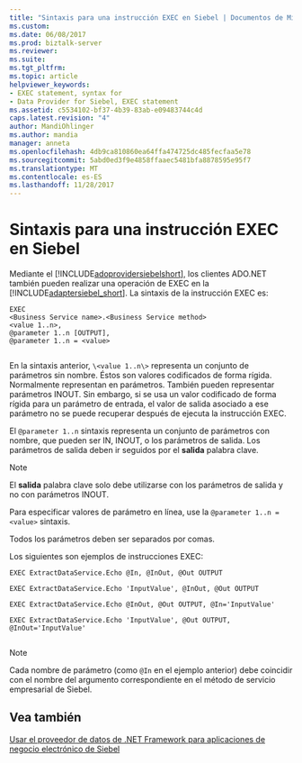 ```yaml
---
title: "Sintaxis para una instrucción EXEC en Siebel | Documentos de Microsoft"
ms.custom: 
ms.date: 06/08/2017
ms.prod: biztalk-server
ms.reviewer: 
ms.suite: 
ms.tgt_pltfrm: 
ms.topic: article
helpviewer_keywords:
- EXEC statement, syntax for
- Data Provider for Siebel, EXEC statement
ms.assetid: c5534102-bf37-4b39-83ab-e09483744c4d
caps.latest.revision: "4"
author: MandiOhlinger
ms.author: mandia
manager: anneta
ms.openlocfilehash: 4db9ca810860ea64ffa474725dc485fecfaa5e78
ms.sourcegitcommit: 5abd0ed3f9e4858ffaaec5481bfa8878595e95f7
ms.translationtype: MT
ms.contentlocale: es-ES
ms.lasthandoff: 11/28/2017
---
```

# <a name="syntax-for-an-exec-statement-in-siebel"></a>Sintaxis para una instrucción EXEC en Siebel
Mediante el [!INCLUDE[adoprovidersiebelshort](../../includes/adoprovidersiebelshort-md.md)], los clientes ADO.NET también pueden realizar una operación de EXEC en la [!INCLUDE[adaptersiebel_short](../../includes/adaptersiebel-short-md.md)]. La sintaxis de la instrucción EXEC es:  
  
```  
EXEC  
<Business Service name>.<Business Service method>  
<value 1..n>,  
@parameter 1..n [OUTPUT],  
@parameter 1..n = <value>  
  
```  
  
 En la sintaxis anterior, `\<value 1..n\>` representa un conjunto de parámetros sin nombre. Éstos son valores codificados de forma rígida. Normalmente representan en parámetros.  También pueden representar parámetros INOUT. Sin embargo, si se usa un valor codificado de forma rígida para un parámetro de entrada, el valor de salida asociado a ese parámetro no se puede recuperar después de ejecuta la instrucción EXEC.  
  
 El `@parameter 1..n` sintaxis representa un conjunto de parámetros con nombre, que pueden ser IN, INOUT, o los parámetros de salida. Los parámetros de salida deben ir seguidos por el **salida** palabra clave.  
  
> [!NOTE]
>  El **salida** palabra clave solo debe utilizarse con los parámetros de salida y no con parámetros INOUT.  
  
 Para especificar valores de parámetro en línea, use la `@parameter 1..n = <value>` sintaxis.  
  
 Todos los parámetros deben ser separados por comas.  
  
 Los siguientes son ejemplos de instrucciones EXEC:  
  
```  
EXEC ExtractDataService.Echo @In, @InOut, @Out OUTPUT  
  
EXEC ExtractDataService.Echo 'InputValue', @InOut, @Out OUTPUT  
  
EXEC ExtractDataService.Echo @InOut, @Out OUTPUT, @In='InputValue'  
  
EXEC ExtractDataService.Echo 'InputValue', @Out OUTPUT, @InOut='InputValue'  
  
```  
  
> [!NOTE]
>  Cada nombre de parámetro (como `@In` en el ejemplo anterior) debe coincidir con el nombre del argumento correspondiente en el método de servicio empresarial de Siebel.  
  
## <a name="see-also"></a>Vea también  
 [Usar el proveedor de datos de .NET Framework para aplicaciones de negocio electrónico de Siebel](../../adapters-and-accelerators/adapter-siebel/use-the-net-framework-data-provider-for-siebel-ebusiness-applications.md)